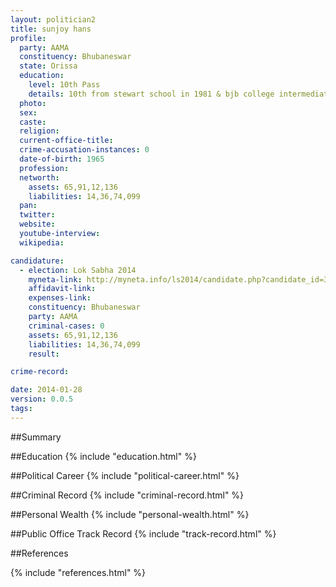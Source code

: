 ```yaml
---
layout: politician2
title: sunjoy hans
profile: 
  party: AAMA
  constituency: Bhubaneswar
  state: Orissa
  education: 
    level: 10th Pass
    details: 10th from stewart school in 1981 & bjb college intermediate 1st in1982
  photo: 
  sex: 
  caste: 
  religion: 
  current-office-title: 
  crime-accusation-instances: 0
  date-of-birth: 1965
  profession: 
  networth: 
    assets: 65,91,12,136
    liabilities: 14,36,74,099
  pan: 
  twitter: 
  website: 
  youtube-interview: 
  wikipedia: 

candidature: 
  - election: Lok Sabha 2014
    myneta-link: http://myneta.info/ls2014/candidate.php?candidate_id=3348
    affidavit-link: 
    expenses-link: 
    constituency: Bhubaneswar 
    party: AAMA
    criminal-cases: 0
    assets: 65,91,12,136
    liabilities: 14,36,74,099
    result:  

crime-record: 

date: 2014-01-28
version: 0.0.5
tags: 
---
```

##Summary


##Education
{% include "education.html" %}


##Political Career
{% include "political-career.html" %}


##Criminal Record
{% include "criminal-record.html" %}


##Personal Wealth
{% include "personal-wealth.html" %}


##Public Office Track Record
{% include "track-record.html" %}


##References


{% include "references.html" %}